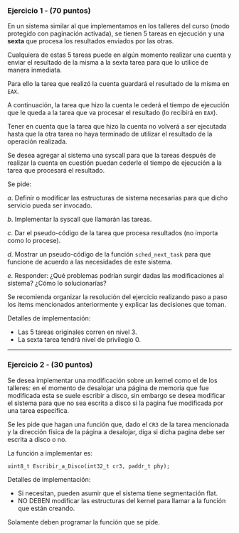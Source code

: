 ### Ejercicio 1 - (70 puntos)

En un sistema similar al que implementamos en los talleres del curso (modo protegido con paginación
activada), se tienen $5$ tareas en ejecución y una **sexta** que procesa los resultados enviados por las otras. 

Cualquiera de estas $5$ tareas puede en algún momento realizar una cuenta y enviar el resultado
de la misma a la sexta tarea para que lo utilice de manera inmediata. 

Para ello la tarea que realizó la cuenta guardará el resultado de la misma en `EAX`. 

A continuación, la tarea que hizo la cuenta le cederá el tiempo de ejecución que le queda a la tarea que va procesar el resultado (lo recibirá en `EAX`). 

Tener en cuenta que la tarea que hizo la cuenta no volverá a ser ejecutada hasta que la otra
tarea no haya terminado de utilizar el resultado de la operación realizada.

Se desea agregar al sistema una syscall para que la tareas después de realizar la cuenta en cuestión
puedan cederle el tiempo de ejecución a la tarea que procesará el resultado.

Se pide:

$a.$ Definir o modificar las estructuras de sistema necesarias para que dicho servicio pueda ser
invocado.

$b.$ Implementar la syscall que llamarán las tareas.

$c.$ Dar el pseudo-código de la tarea que procesa resultados (no importa como lo procese).

$d.$ Mostrar un pseudo-código de la función `sched_next_task` para que funcione de acuerdo a las
necesidades de este sistema.

$e.$ Responder: ¿Qué problemas podrían surgir dadas las modificaciones al sistema? ¿Cómo lo solucionarías?

Se recomienda organizar la resolución del ejercicio realizando paso a paso los items mencionados
anteriormente y explicar las decisiones que toman.

Detalles de implementación:

- Las $5$ tareas originales corren en nivel $3$.
- La sexta tarea tendrá nivel de privilegio $0$.

---

### Ejercicio 2 - (30 puntos)

Se desea implementar una modificación sobre un kernel como el de los talleres: en el momento de
desalojar una página de memoria que fue modificada esta se suele escribir a disco, sin embargo se
desea modificar el sistema para que no sea escrita a disco si la pagina fue modificada por una tarea
específica.

Se les pide que hagan una función que, dado el `CR3` de la tarea mencionada y la dirección física
de la página a desalojar, diga si dicha pagina debe ser escrita a disco o no.

La función a implementar es:

`uint8_t Escribir_a_Disco(int32_t cr3, paddr_t phy);`

Detalles de implementación:

- Si necesitan, pueden asumir que el sistema tiene segmentación flat.
- NO DEBEN modificar las estructuras del kernel para llamar a la función que están creando.

Solamente deben programar la función que se pide.